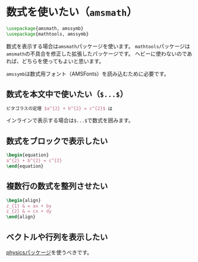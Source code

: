# 数式を使いたい（``amsmath``）

```latex
\usepackage{amsmath, amssymb}
\usepackage{mathtools, amssymb}
```

数式を表示する場合は``amsmath``パッケージを使います。
``mathtools``パッケージは``amsmath``の不具合を修正した拡張したパッケージです。
ヘビーに使わないのであれば、どちらを使ってもよいと思います。

``amssymb``は数式用フォント（AMSFonts）を読み込むために必要です。

## 数式を本文中で使いたい（``$...$``）

```latex
ピタゴラスの定理 $a^{2} + b^{2} = c^{2}$ は
```

インラインで表示する場合は``$...$``で数式を囲みます。

## 数式をブロックで表示したい

```latex
\begin{equation}
a^{2} + b^{2} = c^{2}
\end{equation}
```

## 複数行の数式を整列させたい

```latex
\begin{align}
z_{1} & = ax + by
z_{2} & = cx + dy
\end{align}
```

## ベクトルや行列を表示したい

[physicsパッケージ](./latex-physics.md)を使うべきです。
